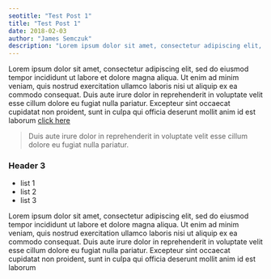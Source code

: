 ```yaml
---
seotitle: "Test Post 1"
title: "Test Post 1"
date: 2018-02-03
author: "James Semczuk"
description: "Lorem ipsum dolor sit amet, consectetur adipiscing elit, sed do eiusmod tempor incididunt ut labore et dolore magna aliqua"
---
```



Lorem ipsum dolor sit amet, consectetur adipiscing elit, sed do eiusmod tempor incididunt ut labore et dolore magna aliqua. Ut enim ad minim veniam, quis nostrud exercitation ullamco laboris nisi ut aliquip ex ea commodo consequat. Duis aute irure dolor in reprehenderit in voluptate velit esse cillum dolore eu fugiat nulla pariatur. Excepteur sint occaecat cupidatat non proident, sunt in culpa qui officia deserunt mollit anim id est laborum [click here](http://www.wikipedia.org)

> Duis aute irure dolor in reprehenderit in voluptate velit esse cillum dolore eu fugiat nulla pariatur.



### Header 3


* list 1
* list 2
* list 3


Lorem ipsum dolor sit amet, consectetur adipiscing elit, sed do eiusmod tempor incididunt ut labore et dolore magna aliqua. Ut enim ad minim veniam, quis nostrud exercitation ullamco laboris nisi ut aliquip ex ea commodo consequat. Duis aute irure dolor in reprehenderit in voluptate velit esse cillum dolore eu fugiat nulla pariatur. Excepteur sint occaecat cupidatat non proident, sunt in culpa qui officia deserunt mollit anim id est laborum


